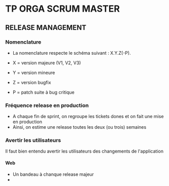 # TP ORGA SCRUM MASTER

## RELEASE MANAGEMENT

### Nomenclature 
- La nomenclature respecte le schéma suivant : X.Y.Z(-P).

- X = version majeure (V1, V2, V3)
- Y = version mineure 
- Z = version bugfix
- P = patch suite à bug critique 

### Fréquence release en production 
- A chaque fin de sprint, on regroupe les tickets dones et on fait une mise en production
- Ainsi, on estime une release toutes les deux (ou trois) semaines

### Avertir les utilisateurs 
Il faut bien entendu avertir les utilisateurs des changements de l'application 

#### Web 
- Un bandeau à chanque release majeur 
- 





